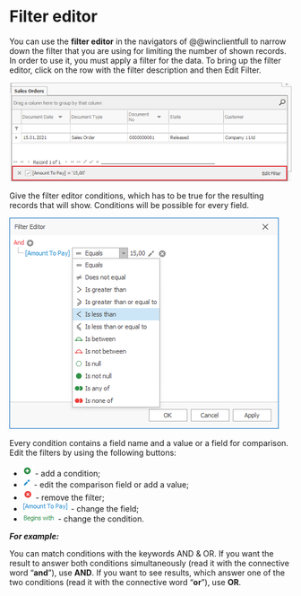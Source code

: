 # Filter editor

You can use the <b>filter editor</b> in the navigators of @@winclientfull to narrow down the filter that you are using for limiting the number of shown records. In order to use it, you must apply a filter for the data. To bring up the filter editor, click on the row with the filter description and then Edit Filter.

![Edit Filter](pictures/edit-filter.png)

Give the filter editor conditions, which has to be true for the resulting records that will show. Conditions will be possible for every field.

![Filter Editor](pictures/filter-editor.png)

Every condition contains a field name and a value or a field for comparison. <br>
Edit the filters by using the following buttons:
-	![Add a condition](pictures/add-a-contition.png)  - add a condition; 
-	![Edit button](pictures/edit-button.png) - edit the comparison field or add a value;   
-	![Remove button](pictures/remove-button.png) - remove the filter; 
-	![Change the field](pictures/change-the-field.png) - change the field;
-	![Change the condition](pictures/change-the-condition.png)  - change the condition.

***For example:*** <br>

You can match conditions with the keywords AND & OR. If you want the result to answer both conditions simultaneously (read it with the connective word “<b>and</b>”), use <b>AND</b>. If you want to see results, which answer one of the two conditions (read it with the connective word “<b>or</b>”), use <b>OR</b>.
